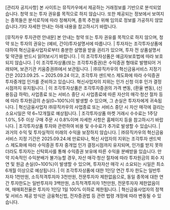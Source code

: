 [관리자 공지사항]
본 사이트는 뮤직카우에서 제공하는 거래정보를 기반으로 분석되었습니다. 청약 또는 투자 권유를 목적으로 하지 않습니다. 또한 제공되는 정보에서 보여지는 종목들은 분석로직에 따라 정해지며, 종목 추천을 위해 임의로 정보를 가공하지 않았습니다.기타 자세한 안내는 아래 내용을 참고하시기 바랍니다.

[뮤직카우 투자관련 안내문]
본 안내는 청약 또는 투자 권유를 목적으로 하지 않으며, 청약 또는 투자의 권유는 (예비, 간이)투자설명서에 따릅니다. | 투자자는 조각투자상품에 대하여 혁신금융사업자로부터 충분한 설명을 받을 권리가 있으며, 투자 전 상품설명서 및 약관을 반드시 읽어보시기 바랍니다. | 이 조각투자상품은 예금자보호법에 따라 보호되지 않습니다. | 이 조각투자상품(또는 조각투자증권)은 수익증권 형태로 발행되어 거래되며, 보관기관 키움증권㈜에서 보관됩니다. | ㈜뮤직카우의 혁신금융서비스 지정기간은 2023.09.25. ~ 2025.09.24 이고, 조각투자 샌드박스 제도화에 따라 수익증권 투자중개업 인가를 준비하고 있습니다. 혁신사업자의 지위는 인가 신청 이후 인가 결정 시점까지 유지됩니다. | 이 조각투자상품은 조각투자증권의 가격 변동, (환율 변동), (신용등급 하락), 사업종료 또는 서비스 중단 시 사업종료에 따른 자산의 매각·청산 절차 등에 따라 투자원금의 손실(0~100%)이 발생할 수 있으며, 그 손실은 투자자에게 귀속됩니다. | 혁신금융사업자 ㈜뮤직카우의 사업종료 또는 서비스 중단 시 자산 매각에 걸리는 소요시일은 약 6~12개월로 예상됩니다. | 조각투자상품 마켓 거래시 수수료는 1주당 1.0%, 5주 이상 구매 주문 시 0.8%이며 자세한 사항은 홈페이지 등을 참고하시기 바랍니다. | 조각투자상품 투자와 관련하여 비용 및 수수료가 추가로 발생할 수 있습니다. | 과거의 수익 및 투자실적이 미래의 수익을 보장하지 않습니다. | ㈜뮤직카우의 혁신금융서비스 지정 기간은 2025.09.24.에 만료되나, 혁신 사업자의 지위는 조각투자 샌드박스 제도화에 따라 수익증권 투자 중개업 인가 결정시점까지 유지되며, 인가를 받지 못하더라도 투자자는 신탁회사를 통해 수익증권 보유에 따른 수익을 분배받을 있습니다. 만약 지속적인 수익분배가 불가능할 경우, 자산 매각·청산 절차에 따라 투자원금의 회수 지연 및 원금 손실(0~100%)이 발생할 수 있으며, 투자자산 매각 시 소요되는 시일은 최소 6개월 이상으로 예상됩니다. | 이 조각투자상품에 대한 1인당 연간 투자 한도는 일반투자자 1천만원, 소득적격투자자 3천만원, 전문투자자 제한없음으로, 동일 종목에 대한 연간 투자한도는 일반투자자 3백만원, 소득적격투자자 1천만원, 전문투자자 제한없음이며, 매매회전율은 투자자 1인당 1일 100% 이하로 제한됩니다. | 혁신금융사업자의 정책 및 서비스 제공 방식은 금융혁신법, 전자증권법 등 관련 법령 개정에 따라 변동될 수 있습니다.
